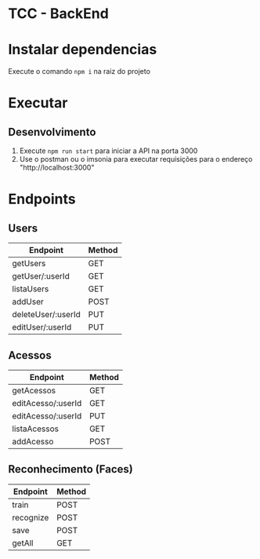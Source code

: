# TCC - BackEnd

# Instalar dependencias
Execute o comando `npm i` na raiz do projeto

# Executar

## Desenvolvimento
1. Execute `npm run start` para iniciar a API na porta 3000
2. Use o postman ou o imsonia para executar requisições para o endereço "http://localhost:3000"

# Endpoints

## Users

| Endpoint | Method |
| --- | --- |
| getUsers | GET |
| getUser/:userId | GET |
| listaUsers | GET | 
| addUser | POST |
| deleteUser/:userId | PUT |
| editUser/:userId | PUT |

## Acessos

| Endpoint | Method |
| --- | --- |
| getAcessos | GET |
| editAcesso/:userId | GET |
| editAcesso/:userId | PUT | 
| listaAcessos | GET |
| addAcesso | POST |

## Reconhecimento (Faces)

| Endpoint | Method |
| --- | --- |
| train | POST |
| recognize | POST |
| save | POST | 
| getAll | GET |
	